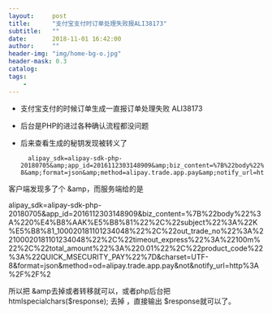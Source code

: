 ```yaml
---
layout:     post
title:      "支付宝支付时订单处理失败报ALI38173"
subtitle:   ""
date:       2018-11-01 16:42:00
author:     ""
header-img: "img/home-bg-o.jpg"
header-mask: 0.3
catalog:
tags:
    -
---
```


- 支付宝支付的时候订单生成一直报订单处理失败 ALI38173
- 后台是PHP的进过各种确认流程都没问题
- 后来查看生成的秘钥发现被转义了

		alipay_sdk=alipay-sdk-php-20180705&amp;app_id=2016112303148909&amp;biz_content=%7B%22body%22%3A%224%E4%B8%AAK%E5%B8%81%22%2C%22subject%22%3A%22K%E5%B8%81_100020181101555427%22%2C%22out_trade_no%22%3A%22100020181101555427%22%2C%22timeout_express%22%3A%22100m%22%2C%22total_amount%22%3A%220.01%22%2C%22product_code%22%3A%22QUICK_MSECURITY_PAY%22%7D&amp;charset=UTF-8&amp;format=json&amp;method=alipay.trade.app.pay&amp;notify_url=http%3A%2F%2


客户端发现多了个 &amp，而服务端给的是


alipay_sdk=alipay-sdk-php-20180705&app_id=2016112303148909&biz_content=%7B%22body%22%3A%220%E4%B8%AAK%E5%B8%81%22%2C%22subject%22%3A%22K%E5%B8%81_100020181101234048%22%2C%22out_trade_no%22%3A%22100020181101234048%22%2C%22timeout_express%22%3A%22100m%22%2C%22total_amount%22%3A%220.01%22%2C%22product_code%22%3A%22QUICK_MSECURITY_PAY%22%7D&charset=UTF-8&format=json&method=od=alipay.trade.app.pay&not&notify_url=http%3A%2F%2F%2


所以把 &amp去掉或者转移就可以，或者php后台把htmlspecialchars($response);  去掉 ，直接输出 $response就可以了。


